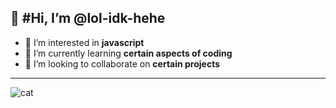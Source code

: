 👋 #Hi, I’m @lol-idk-hehe
---
- 👀 I’m interested in **javascript**
- 🌱 I’m currently learning **certain aspects of coding**
- 💞️ I’m looking to collaborate on **certain projects**
---
![cat](https://lh3.googleusercontent.com/-KjtqZ8V2Go0/AAAAAAAAAAI/AAAAAAAAAAA/AMZuucmycyyacGeQ_NKv24uG6HuBVySyFQ/photo.jpg?sz=46)

<!---
lol-idk-hehe/lol-idk-hehe is a ✨ special ✨ repository because its `README.md` (this file) appears on your GitHub profile.
You can click the Preview link to take a look at your changes.
--->
